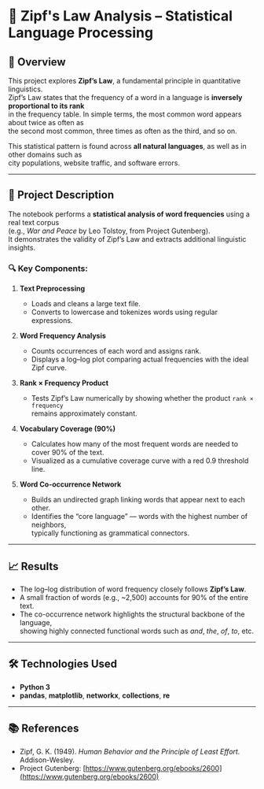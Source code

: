 # 📘 Zipf's Law Analysis – Statistical Language Processing

## 🧠 Overview
This project explores **Zipf’s Law**, a fundamental principle in quantitative linguistics.  
Zipf’s Law states that the frequency of a word in a language is **inversely proportional to its rank**  
in the frequency table. In simple terms, the most common word appears about twice as often as  
the second most common, three times as often as the third, and so on.  

This statistical pattern is found across **all natural languages**, as well as in other domains such as  
city populations, website traffic, and software errors.

---

## 🧩 Project Description
The notebook performs a **statistical analysis of word frequencies** using a real text corpus  
(e.g., *War and Peace* by Leo Tolstoy, from Project Gutenberg).  
It demonstrates the validity of Zipf’s Law and extracts additional linguistic insights.

### 🔍 Key Components:
1. **Text Preprocessing**  
   - Loads and cleans a large text file.  
   - Converts to lowercase and tokenizes words using regular expressions.  

2. **Word Frequency Analysis**  
   - Counts occurrences of each word and assigns rank.  
   - Displays a log–log plot comparing actual frequencies with the ideal Zipf curve.  

3. **Rank × Frequency Product**  
   - Tests Zipf’s Law numerically by showing whether the product `rank × frequency`  
     remains approximately constant.  

4. **Vocabulary Coverage (90%)**  
   - Calculates how many of the most frequent words are needed to cover 90% of the text.  
   - Visualized as a cumulative coverage curve with a red 0.9 threshold line.  

5. **Word Co-occurrence Network**  
   - Builds an undirected graph linking words that appear next to each other.  
   - Identifies the “core language” — words with the highest number of neighbors,  
     typically functioning as grammatical connectors.

---

## 📈 Results
- The log–log distribution of word frequency closely follows **Zipf’s Law**.  
- A small fraction of words (e.g., ~2,500) accounts for 90% of the entire text.  
- The co-occurrence network highlights the structural backbone of the language,  
  showing highly connected functional words such as *and*, *the*, *of*, *to*, etc.

---

## 🛠️ Technologies Used
- **Python 3**
- **pandas**, **matplotlib**, **networkx**, **collections**, **re**

---

## 📚 References
- Zipf, G. K. (1949). *Human Behavior and the Principle of Least Effort.* Addison-Wesley.  
- Project Gutenberg: [https://www.gutenberg.org/ebooks/2600](https://www.gutenberg.org/ebooks/2600)

